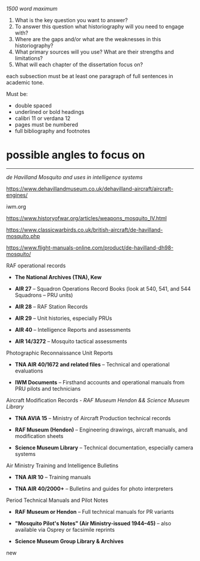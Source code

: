 
_1500 word maximum_ 

1. What is the key question you want to answer?
2. To answer this question what historiography will you need to engage with?
3. Where are the gaps and/or what are the weaknesses in this historiography?
4. What primary sources will you use? What are their strengths and limitations?
5. What will each chapter of the dissertation focus on? 


each subsection must be at least one paragraph of full sentences in academic tone.

Must be:
- double spaced 
- underlined or bold headings
- calibri 11 or verdana 12
- pages must be numbered 
- full bibliography and footnotes


# possible angles to focus on 
---

_de Havilland Mosquito and uses in intelligence systems_



https://www.dehavillandmuseum.co.uk/dehavilland-aircraft/aircraft-engines/

iwm.org


https://www.historyofwar.org/articles/weapons_mosquito_IV.html

https://www.classicwarbirds.co.uk/british-aircraft/de-havilland-mosquito.php

https://www.flight-manuals-online.com/product/de-havilland-dh98-mosquito/

RAF operational records
- **The National Archives (TNA), Kew**

- **AIR 27** – Squadron Operations Record Books (look at 540, 541, and 544 Squadrons – PRU units)
    
- **AIR 28** – RAF Station Records
    
- **AIR 29** – Unit histories, especially PRUs
    
- **AIR 40** – Intelligence Reports and assessments
    
- **AIR 14/3272** – Mosquito tactical assessments

Photographic Reconnaissance Unit Reports 
- **TNA AIR 40/1672 and related files** – Technical and operational evaluations
    
- **IWM Documents** – Firsthand accounts and operational manuals from PRU pilots and technicians


Aircraft Modification Records - _RAF Museum Hendon && Science Museum Library_
- **TNA AVIA 15** – Ministry of Aircraft Production technical records
    
- **RAF Museum (Hendon)** – Engineering drawings, aircraft manuals, and modification sheets
    
- **Science Museum Library** – Technical documentation, especially camera systems


Air Ministry Training and Intelligence Bulletins
- **TNA AIR 10** – Training manuals
    
- **TNA AIR 40/2000+** – Bulletins and guides for photo interpreters


Period Technical Manuals and Pilot Notes
- **RAF Museum or Hendon** – Full technical manuals for PR variants
    
- **"Mosquito Pilot's Notes" (Air Ministry-issued 1944–45)** – also available via Osprey or facsimile reprints
    
- **Science Museum Group Library & Archives**

new